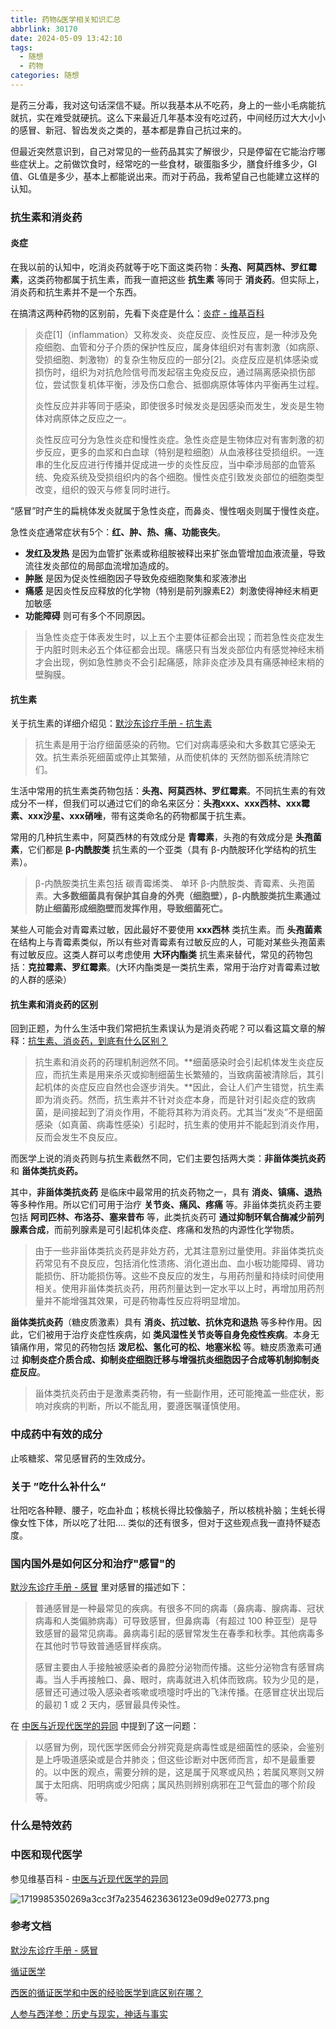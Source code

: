 ```yaml
---
title: 药物&医学相关知识汇总
abbrlink: 30170
date: 2024-05-09 13:42:10
tags:
  - 随想
  - 药物
categories: 随想
---
```


是药三分毒，我对这句话深信不疑。所以我基本从不吃药，身上的一些小毛病能抗就抗，实在难受就硬抗。这么下来最近几年基本没有吃过药，中间经历过大大小小的感冒、新冠、智齿发炎之类的，基本都是靠自己抗过来的。

但最近突然意识到，自己对常见的一些药品其实了解很少，只是停留在它能治疗哪些症状上。之前做饮食时，经常吃的一些食材，碳蛋脂多少，膳食纤维多少，GI值、GL值是多少，基本上都能说出来。而对于药品，我希望自己也能建立这样的认知。

<!--more-->

### 抗生素和消炎药

#### 炎症

在我以前的认知中，吃消炎药就等于吃下面这类药物：**头孢、阿莫西林、罗红霉素**，这类药物都属于抗生素，而我一直把这些 **抗生素** 等同于 **消炎药**。但实际上，消炎药和抗生素并不是一个东西。

在搞清这两种药物的区别前，先看下炎症是什么：[炎症 - 维基百科](https://zh.wikipedia.org/wiki/%E7%82%8E%E7%97%87)

> 炎症[1]（inflammation）又称发炎、炎症反应、炎性反应，是一种涉及免疫细胞、血管和分子介质的保护性反应，属身体组织对有害刺激（如病原、受损细胞、刺激物）的复杂生物反应的一部分[2]。炎症反应是机体感染或损伤时，组织为对抗危险信号而发起宿主免疫反应，通过隔离感染损伤部位，尝试恢复机体平衡，涉及伤口愈合、抵御病原体等体内平衡再生过程。
> 
> 炎性反应并非等同于感染，即使很多时候发炎是因感染而发生，发炎是生物体对病原体之反应之一。
> 
> 炎性反应可分为急性炎症和慢性炎症。急性炎症是生物体应对有害刺激的初步反应，更多的血浆和白血球（特别是粒细胞）从血液移往受损组织。一连串的生化反应进行传播并促成进一步的炎性反应，当中牵涉局部的血管系统、免疫系统及受损组织内的各个细胞。慢性炎症引致发炎部位的细胞类型改变，组织的毁灭与修复同时进行。

“感冒”时产生的扁桃体发炎就属于急性炎症，而鼻炎、慢性咽炎则属于慢性炎症。

急性炎症通常症状有5个：**红、肿、热、痛、功能丧失**。

- **发红及发热** 是因为血管扩张素或称组胺被释出来扩张血管增加血液流量，导致流往发炎部位的局部血流增加造成的。
- **肿胀** 是因为促炎性细胞因子导致免疫细胞聚集和浆液渗出
- **痛感** 是因炎性反应释放的化学物（特别是前列腺素E2）刺激使得神经末梢更加敏感
- **功能障碍** 则可有多个不同原因。

> 当急性炎症于体表发生时，以上五个主要体征都会出现；而若急性炎症发生于内脏时则未必五个体征都会出现。痛感只有当发炎部位内有感觉神经末梢才会出现，例如急性肺炎不会引起痛感，除非炎症涉及具有痛感神经末梢的壁胸膜。

#### 抗生素

关于抗生素的详细介绍见：[默沙东诊疗手册 - 抗生素](https://www.msdmanuals.cn/home/infections/antibiotics/overview-of-antibiotics)

> 抗生素是用于治疗细菌感染的药物。它们对病毒感染和大多数其它感染无效。抗生素杀死细菌或停止其繁殖，从而使机体的 天然防御系统清除它们。

生活中常用的抗生素类药物包括：**头孢、阿莫西林、罗红霉素**。不同抗生素的有效成分不一样，但我们可以通过它们的命名来区分：**头孢xxx、xxx西林、xxx霉素、xxx沙星、xxx硝唑**，带有这类命名的药物都属于抗生素。

常用的几种抗生素中，阿莫西林的有效成分是 **青霉素**，头孢的有效成分是 **头孢菌素**，它们都是 **β-内酰胺类** 抗生素的一个亚类（具有 β-内酰胺环化学结构的抗生素）。

> β-内酰胺类抗生素包括 碳青霉烯类、 单环 β-内酰胺类、青霉素、头孢菌素。**大多数细菌具有保护其自身的外壳（细胞壁），β-内酰胺类抗生素通过防止细菌形成细胞壁而发挥作用，导致细菌死亡。**

某些人可能会对青霉素过敏，因此最好不要使用 **xxx西林** 类抗生素。而 **头孢菌素** 在结构上与青霉素类似，所以有些对青霉素有过敏反应的人，可能对某些头孢菌素有过敏反应。这类人群可以考虑使用 **大环内酯类** 抗生素来替代，常见的药物包括：**克拉霉素、罗红霉素**。(大环内酯类是一类抗生素，常用于治疗对青霉素过敏的人群的感染）

#### 抗生素和消炎药的区别

回到正题，为什么生活中我们常把抗生素误认为是消炎药呢？可以看这篇文章的解释：[抗生素、消炎药，到底有什么区别？](http://www.news.cn/science/20231113/c6c981778e9b4e948718f43f4cfaefbe/c.html)

> 抗生素和消炎药的药理机制迥然不同。**细菌感染时会引起机体发生炎症反应，而抗生素是用来杀灭或抑制细菌生长繁殖的，当致病菌被清除后，其引起机体的炎症反应自然也会逐步消失。**因此，会让人们产生错觉，抗生素即为消炎药。然而，抗生素并不针对炎症本身，而是针对引起炎症的致病菌，是间接起到了消炎作用，不能将其称为消炎药。尤其当“发炎”不是细菌感染（如真菌、病毒性感染）引起时，抗生素的使用并不能起到消炎作用，反而会发生不良反应。

而医学上说的消炎药则与抗生素截然不同，它们主要包括两大类：**非甾体类抗炎药** 和 **甾体类抗炎药。**

其中，**非甾体类抗炎药** 是临床中最常用的抗炎药物之一，具有 **消炎、镇痛、退热** 等多种作用。所以它们可用于治疗 **关节炎、痛风、疼痛** 等。非甾体类抗炎药主要包括 **阿司匹林、布洛芬、塞来昔布** 等，此类抗炎药可 **通过抑制环氧合酶减少前列腺素合成**，而前列腺素是可引起机体炎症、疼痛和发热的内源性化学物质。

> 由于一些非甾体类抗炎药是非处方药，尤其注意别过量使用。非甾体类抗炎药常见有不良反应，包括消化性溃疡、消化道出血、血小板功能障碍、肾功能损伤、肝功能损伤等。这些不良反应的发生，与用药剂量和持续时间使用相关。使用非甾体类抗炎药，用药剂量达到一定水平以上时，再增加用药剂量并不能增强其效果，可是药物毒性反应将明显增加。

**甾体类抗炎药**（糖皮质激素）具有 **消炎、抗过敏、抗休克和退热** 等多种作用。因此，它们被用于治疗炎症性疾病，如 **类风湿性关节炎等自身免疫性疾病**。本身无镇痛作用，常见的药物包括 **泼尼松、氢化可的松、地塞米松** 等。糖皮质激素可通过 **抑制炎症介质合成、抑制炎症细胞迁移与增强抗炎细胞因子合成等机制抑制炎症反应**。

> 甾体类抗炎药由于是激素类药物，有一些副作用，还可能掩盖一些症状，影响对疾病的判断，所以不能乱用，要遵医嘱谨慎使用。

### 中成药中有效的成分

止咳糖浆、常见感冒药的生效成分。

### 关于 ”吃什么补什么“

壮阳吃各种鞭、腰子，吃血补血；核桃长得比较像脑子，所以核桃补脑；生蚝长得像女性下体，所以吃了壮阳....  类似的还有很多，但对于这些观点我一直持怀疑态度。

### 国内国外是如何区分和治疗"感冒"的

[默沙东诊疗手册 - 感冒](https://www.msdmanuals.cn/home/infections/respiratory-viruses/common-cold?query=%E6%84%9F%E5%86%92) 里对感冒的描述如下：

> 普通感冒是一种最常见的疾病。有很多不同的病毒（鼻病毒、腺病毒、冠状病毒和人类偏肺病毒）可导致感冒，但鼻病毒（有超过 100 种亚型）是导致感冒的最常见病毒。鼻病毒引起的感冒常发生在春季和秋季。其他病毒多在其他时节导致普通感冒样疾病。
> 
> 感冒主要由人手接触被感染者的鼻腔分泌物而传播。这些分泌物含有感冒病毒。当人手再接触口、鼻、眼时，病毒就进入机体而致病。较为少见的是，感冒还可通过吸入感染者咳嗽或喷嚏时呼出的飞沫传播。在感冒症状出现后的最初 1 或 2 天内，感冒最具传染性。

在 [中医与近现代医学的异同](https://zh.wikipedia.org/wiki/%E4%B8%AD%E5%8C%BB%E5%AD%A6#%E4%B8%AD%E5%8C%BB%E4%B8%8E%E8%BF%91%E7%8F%BE%E4%BB%A3%E9%86%AB%E5%AD%B8%E7%9A%84%E7%95%B0%E5%90%8C) 中提到了这一问题：

> 以感冒为例，现代医学医师会分辨究竟是病毒性或是细菌性的感染，会鉴别是上呼吸道感染或是合并肺炎；但这些诊断对中医师而言，却不是最重要的。以中医的观点，需要分辨的是，这是属于风寒或风热；若属风寒则又辨属于太阳病、阳明病或少阳病；属风热则辨别病邪在卫气营血的哪个阶段等。

### 什么是特效药

### 中医和现代医学

参见维基百科 - [中医与近现代医学的异同](https://zh.wikipedia.org/wiki/%E4%B8%AD%E5%8C%BB%E5%AD%A6#%E4%B8%AD%E5%8C%BB%E4%B8%8E%E8%BF%91%E7%8F%BE%E4%BB%A3%E9%86%AB%E5%AD%B8%E7%9A%84%E7%95%B0%E5%90%8C)

![1719985350269a3cc3f7a2354623636123e09d9e02773.png](https://fastly.jsdelivr.net/gh/JokerByrant/Images@main/blog/1719985350269a3cc3f7a2354623636123e09d9e02773.png)

### 参考文档

[默沙东诊疗手册 - 感冒](https://www.msdmanuals.cn/home/infections/respiratory-viruses/common-cold?query=%E6%84%9F%E5%86%92)

[循证医学](https://zh.wikipedia.org/wiki/%E5%BE%AA%E8%AF%81%E5%8C%BB%E5%AD%A6)

[西医的循证医学和中医的经验医学到底区别在哪？](https://zhuanlan.zhihu.com/p/27053378)

[人参与西洋参：历史与现实，神话与事实](http://www.ruanyifeng.com/calvino/2007/02/myth_of_ginseng.html)
